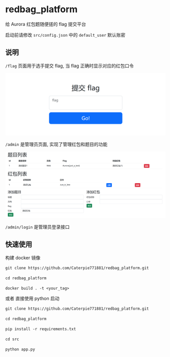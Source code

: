# redbag_platform

给 Aurora 红包题随便搓的 flag 提交平台

启动前请修改 `src/config.json` 中的 `default_user` 默认账密

## 说明

`/flag` 页面用于选手提交 flag, 当 flag 正确时显示对应的红包口令

![flag](img/flag.png)

`/admin` 是管理员页面, 实现了管理红包和题目的功能

![dashboard](img/dashboard.png)

`/admin/login` 是管理员登录接口

## 快速使用

构建 docker 镜像

```
git clone https://github.com/Caterpie771881/redbag_platform.git

cd redbag_platform

docker build . -t <your_tag>
```

或者 直接使用 python 启动

```
git clone https://github.com/Caterpie771881/redbag_platform.git

cd redbag_platform

pip install -r requirements.txt

cd src

python app.py
```